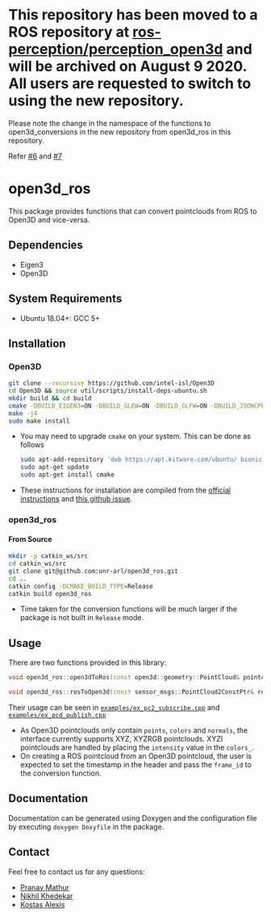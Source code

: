 # This repository has been moved to a ROS repository at [ros-perception/perception_open3d](https://github.com/ros-perception/perception_open3d) and will be archived on August 9 2020. All users are requested to switch to using the new repository.

Please note the change in the namespace of the functions to open3d_conversions in the new repository from open3d_ros in this repository.

Refer [#6](https://github.com/unr-arl/open3d_ros/issues/6) and [#7](https://github.com/unr-arl/open3d_ros/issues/7)

# open3d_ros

This package provides functions that can convert pointclouds from ROS to Open3D and vice-versa.

## Dependencies

* Eigen3
* Open3D

## System Requirements

* Ubuntu 18.04+: GCC 5+

## Installation

### Open3D

```bash
git clone --recursive https://github.com/intel-isl/Open3D
cd Open3D && source util/scripts/install-deps-ubuntu.sh
mkdir build && cd build
cmake -DBUILD_EIGEN3=ON -DBUILD_GLEW=ON -DBUILD_GLFW=ON -DBUILD_JSONCPP=ON -DBUILD_PNG=ON -DGLIBCXX_USE_CXX11_ABI=ON -DPYTHON_EXECUTABLE=/usr/bin/python -DBUILD_UNIT_TESTS=ON ..
make -j4
sudo make install
```

* You may need to upgrade `cmake` on your system. This can be done as follows

    ```bash
    sudo apt-add-repository 'deb https://apt.kitware.com/ubuntu/ bionic main'
    sudo apt-get update
    sudo apt-get install cmake
    ```

* These instructions for installation are compiled from the [official instructions](http://www.open3d.org/docs/release/compilation.html) and [this github issue](https://github.com/intel-isl/Open3D/issues/414).

### open3d_ros

#### From Source

```bash
mkdir -p catkin_ws/src
cd catkin_ws/src
git clone git@github.com:unr-arl/open3d_ros.git
cd ..
catkin config -DCMAKE_BUILD_TYPE=Release
catkin build open3d_ros
```

* Time taken for the conversion functions will be much larger if the package is not built in `Release` mode.

## Usage

There are two functions provided in this library:

```cpp
void open3d_ros::open3dToRos(const open3d::geometry::PointCloud& pointcloud, sensor_msgs::PointCloud2& ros_pc2, std::string frame_id = "open3d_pointcloud");

void open3d_ros::rosToOpen3d(const sensor_msgs::PointCloud2ConstPtr& ros_pc2, open3d::geometry::PointCloud& o3d_pc, bool skip_colors=false);
```

Their usage can be seen in [`examples/ex_pc2_subscribe.cpp`](examples/ex_pc2_subscribe.cpp) and [`examples/ex_pcd_publish.cpp`](examples/ex_pcd_publish.cpp)

* As Open3D pointclouds only contain `points`, `colors` and `normals`, the interface currently supports XYZ, XYZRGB pointclouds. XYZI pointclouds are handled by placing the `intensity` value in the `colors_`.
* On creating a ROS pointcloud from an Open3D pointcloud, the user is expected to set the timestamp in the header and pass the `frame_id` to the conversion function.

## Documentation

Documentation can be generated using Doxygen and the configuration file by executing  `doxygen Doxyfile` in the package.

## Contact

Feel free to contact us for any questions:

* [Pranay Mathur](mailto:matnay17@gmail.com)
* [Nikhil Khedekar](mailto:nkhedekar@nevada.unr.edu)
* [Kostas Alexis](mailto:kalexis@unr.edu)
